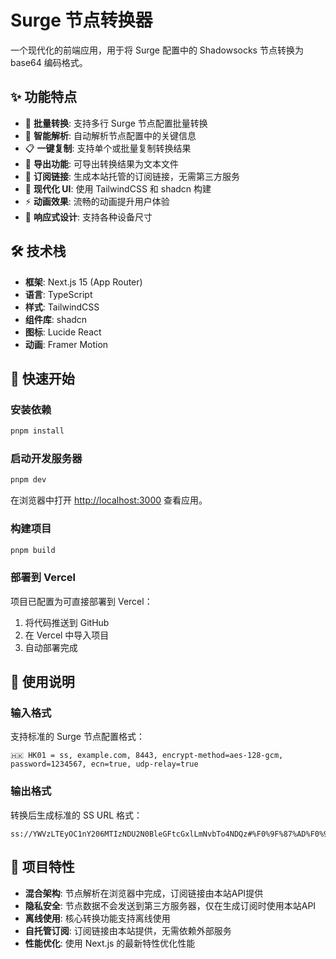 # Surge 节点转换器

一个现代化的前端应用，用于将 Surge 配置中的 Shadowsocks 节点转换为 base64 编码格式。

## ✨ 功能特点

- 🚀 **批量转换**: 支持多行 Surge 节点配置批量转换
- 🎯 **智能解析**: 自动解析节点配置中的关键信息
- 📋 **一键复制**: 支持单个或批量复制转换结果
- 💾 **导出功能**: 可导出转换结果为文本文件
- 🔗 **订阅链接**: 生成本站托管的订阅链接，无需第三方服务
- 🎨 **现代化 UI**: 使用 TailwindCSS 和 shadcn 构建
- ⚡ **动画效果**: 流畅的动画提升用户体验
- 📱 **响应式设计**: 支持各种设备尺寸

## 🛠️ 技术栈

- **框架**: Next.js 15 (App Router)
- **语言**: TypeScript
- **样式**: TailwindCSS
- **组件库**: shadcn
- **图标**: Lucide React
- **动画**: Framer Motion

## 🚀 快速开始

### 安装依赖

```bash
pnpm install
```

### 启动开发服务器

```bash
pnpm dev
```

在浏览器中打开 [http://localhost:3000](http://localhost:3000) 查看应用。

### 构建项目

```bash
pnpm build
```

### 部署到 Vercel

项目已配置为可直接部署到 Vercel：

1. 将代码推送到 GitHub
2. 在 Vercel 中导入项目
3. 自动部署完成

## 📖 使用说明

### 输入格式

支持标准的 Surge 节点配置格式：

```
🇭🇰 HK01 = ss, example.com, 8443, encrypt-method=aes-128-gcm, password=1234567, ecn=true, udp-relay=true
```

### 输出格式

转换后生成标准的 SS URL 格式：

```
ss://YWVzLTEyOC1nY206MTIzNDU2N0BleGFtcGxlLmNvbTo4NDQz#%F0%9F%87%AD%F0%9F%87%B0%20HK01
```

## 🎯 项目特性

- **混合架构**: 节点解析在浏览器中完成，订阅链接由本站API提供
- **隐私安全**: 节点数据不会发送到第三方服务器，仅在生成订阅时使用本站API
- **离线使用**: 核心转换功能支持离线使用
- **自托管订阅**: 订阅链接由本站提供，无需依赖外部服务
- **性能优化**: 使用 Next.js 的最新特性优化性能